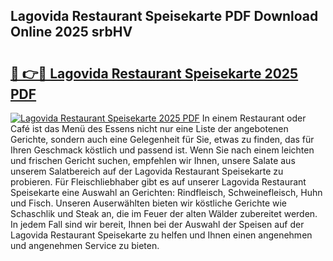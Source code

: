 ## Lagovida Restaurant Speisekarte PDF Download Online 2025 srbHV

# <h2><a href="http://gc9zv8.nevu.top/?p=Lagovida+Restaurant+Speisekarte">🔗 👉🔴 Lagovida Restaurant Speisekarte 2025 PDF</a></h2>

[![Lagovida Restaurant Speisekarte 2025 PDF](https://i.imgur.com/dBaPXMq.png)](http://gc9zv8.nevu.top/?p=Lagovida+Restaurant+Speisekarte)
In einem Restaurant oder Café ist das Menü des Essens nicht nur eine Liste der angebotenen Gerichte, sondern auch eine Gelegenheit für Sie, etwas zu finden, das für Ihren Geschmack köstlich und passend ist. Wenn Sie nach einem leichten und frischen Gericht suchen, empfehlen wir Ihnen, unsere Salate aus unserem Salatbereich auf der Lagovida Restaurant Speisekarte zu probieren. Für Fleischliebhaber gibt es auf unserer Lagovida Restaurant Speisekarte eine Auswahl an Gerichten: Rindfleisch, Schweinefleisch, Huhn und Fisch. Unseren Auserwählten bieten wir köstliche Gerichte wie Schaschlik und Steak an, die im Feuer der alten Wälder zubereitet werden. In jedem Fall sind wir bereit, Ihnen bei der Auswahl der Speisen auf der Lagovida Restaurant Speisekarte zu helfen und Ihnen einen angenehmen und angenehmen Service zu bieten.
